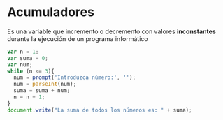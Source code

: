 # Acumuladores

Es una variable que incremento o decremento con valores **inconstantes** durante la ejecución de un programa informático

```JavaScript
var n = 1;
var suma = 0;
var num;
while (n <= 3){
  num = prompt('Introduzca número:', '');
  num = parseInt(num);
  suma = suma + num;
  n = n + 1;
}
document.write("La suma de todos los números es: " + suma);
```
